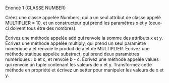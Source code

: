 Énoncé 1 (CLASSE NUMBER)

Créez une classe appelée Numbers, qui a un seul attribut de classe appelé MULTIPLIER = 10, et un constructeur qui prend les paramètres x et y (ceux-ci doivent tous être des nombres).

Écrivez une méthode appelée add qui renvoie la somme des attributs x et y.
Écrivez une méthode appelée multiply, qui prend un seul paramètre numérique a et renvoie le produit de a et de MULTIPLIER.
Écrivez une méthode statique appelée substract, qui prend deux paramètres numériques : b et c, et renvoie b - c.
Écrivez une méthode appelée values qui renvoie un tuple contenant les valeurs de x et y. Transformez cette méthode en propriété et écrivez un setter pour manipuler les valeurs de x et y.
